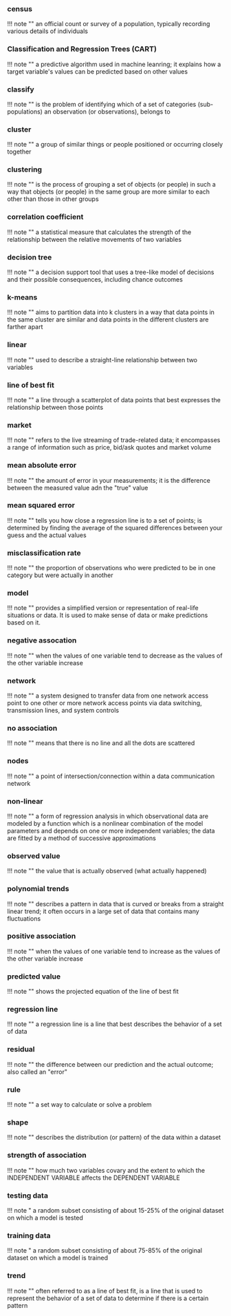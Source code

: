 ### census

!!! note ""
    an official count or survey of a population, typically recording various details of individuals

### Classification and Regression Trees (CART)

!!! note ""
    a predictive algorithm used in machine leanring; it explains how a target variable's values can be predicted based on other values

### classify

!!! note ""
    is the problem of identifying which of a set of categories (sub-populations) an observation (or observations), belongs to

### cluster

!!! note ""
    a group of similar things or people positioned or occurring closely together

### clustering

!!! note ""
    is the process of grouping a set of objects (or people) in such a way that objects (or people) in the same group are  more similar to each other than those in other groups

### correlation coefficient

!!! note ""
    a statistical measure that calculates the strength of the relationship between the relative movements of two variables

### decision tree

!!! note ""
    a decision support tool that uses a tree-like model of decisions and their possible consequences, including chance outcomes

### k-means

!!! note ""
    aims to partition data into k clusters in a way that data points in the same cluster are similar and data points in the different clusters are farther apart

### linear

!!! note ""
    used to describe a straight-line relationship between two variables

### line of best fit

!!! note ""
    a line through a scatterplot of data points that best expresses the relationship between those points

### market

!!! note ""
    refers to the live streaming of trade-related data; it encompasses a range of information such as price, bid/ask quotes and market volume

### mean absolute error

!!! note ""
    the amount of error in your measurements; it is the difference between the measured value adn the "true" value

### mean squared error

!!! note ""
    tells you how close a regression line is to a set of points; is determined by finding the average of the squared differences between your guess and the actual values

### misclassification rate

!!! note ""
    the proportion of observations who were predicted to be in one category but were actually in another

### model

!!! note ""
    provides a simplified version or representation of real-life situations or data. It is used to make sense of data or make predictions based on it.


### negative assocation

!!! note ""
    when the values of one variable tend to decrease as the values of the other variable increase

### network

!!! note ""
    a system designed to transfer data from one network access point to one other or more network access points via data switching, transmission lines, and system controls

### no association

!!! note ""
    means that there is no line and all the dots are scattered

### nodes

!!! note ""
    a point of intersection/connection within a data communication network

### non-linear

!!! note ""
    a form of regression analysis in which observational data are modeled by a function which is a nonlinear combination of the model parameters and depends on one or more independent variables; the data are fitted by a method of successive approximations

### observed value

!!! note ""
    the value that is actually observed (what actually happened)

### polynomial trends

!!! note ""
    describes a pattern in data that is curved or breaks from a straight linear trend; it often occurs in a large set of data that contains many fluctuations

### positive association

!!! note ""
    when the values of one variable tend to increase as the values of the other variable increase

### predicted value

!!! note ""
    shows the projected equation of the line of best fit

### regression line

!!! note ""
    a regression line is a line that best describes the behavior of a set of data

### residual
!!! note ""
    the difference between our prediction and the actual outcome; also called an "error"

### rule

!!! note ""
    a set way to calculate or solve a problem

### shape

!!! note ""
    describes the distribution (or pattern) of the data within a dataset

### strength of association

!!! note ""
    how much two variables covary and the extent to which the INDEPENDENT VARIABLE affects the DEPENDENT VARIABLE

### testing data

!!! note "
    a random subset consisting of about 15-25% of the original dataset on which a model is tested

### training data

!!! note "
    a random subset consisting of about 75-85% of the original dataset on which a model is trained

### trend

!!! note ""
    often referred to as a line of best fit, is a line that is used to represent the behavior of a set of data to determine if there is a certain pattern
